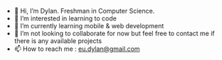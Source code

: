 - 👋 Hi, I’m Dylan. Freshman in Computer Science.
- 👀 I’m interested in learning to code
- 🌱 I’m currently learning mobile & web development
- 💞️ I’m not looking to collaborate for now but feel free to contact me if there is any available projects
- 📫 How to reach me : eu.dylan@gmail.com

<!---
dylan-1006/dylan-1006 is a ✨ special ✨ repository because its `README.md` (this file) appears on your GitHub profile.
You can click the Preview link to take a look at your changes.
--->
